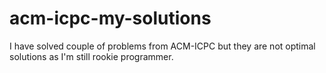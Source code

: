 # acm-icpc-my-solutions
I have solved couple of problems from ACM-ICPC but they are not optimal solutions as I'm still rookie programmer.
